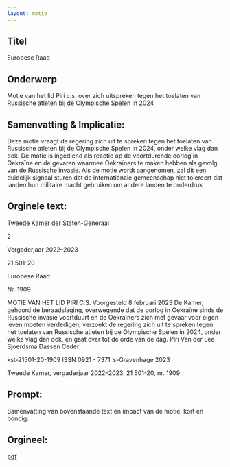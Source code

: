```yaml
---
layout: motie
---
```

## Titel
Europese Raad
## Onderwerp
Motie van het lid Piri c.s. over zich uitspreken tegen het toelaten van Russische atleten bij de Olympische Spelen in 2024
## Samenvatting & Implicatie:

Deze motie vraagt de regering zich uit te spreken tegen het toelaten van Russische atleten bij de Olympische Spelen in 2024, onder welke vlag dan ook. De motie is ingediend als reactie op de voortdurende oorlog in Oekraïne en de gevaren waarmee Oekraïners te maken hebben als gevolg van de Russische invasie. Als de motie wordt aangenomen, zal dit een duidelijk signaal sturen dat de internationale gemeenschap niet tolereert dat landen hun militaire macht gebruiken om andere landen te onderdruk
## Orginele text:


Tweede Kamer der Staten-Generaal

2

Vergaderjaar 2022–2023

21 501-20

Europese Raad

Nr. 1909

MOTIE VAN HET LID PIRI C.S.
Voorgesteld 8 februari 2023
De Kamer,
gehoord de beraadslaging,
overwegende dat de oorlog in Oekraïne sinds de Russische invasie
voortduurt en de Oekraïners zich met gevaar voor eigen leven moeten
verdedigen;
verzoekt de regering zich uit te spreken tegen het toelaten van Russische
atleten bij de Olympische Spelen in 2024, onder welke vlag dan ook,
en gaat over tot de orde van de dag.
Piri
Van der Lee
Sjoerdsma
Dassen
Ceder

kst-21501-20-1909
ISSN 0921 - 7371
’s-Gravenhage 2023

Tweede Kamer, vergaderjaar 2022–2023, 21 501-20, nr. 1909


## Prompt:
Samenvatting van bovenstaande text en impact van de motie, kort en bondig:

## Orgineel:
[pdf](https://gegevensmagazijn.tweedekamer.nl/OData/v4/2.0/Document(7dd90426-dff8-4178-8dcb-663ea3675a4d)/resource)
